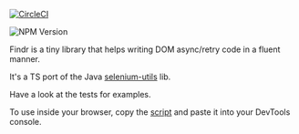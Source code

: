 [![CircleCI](https://circleci.com/gh/pojosontheweb/selenium-utils/tree/develop.svg?style=svg)](https://circleci.com/gh/pojosontheweb/selenium-utils/tree/develop)

![NPM Version](https://img.shields.io/npm/v/findrjs)

Findr is a tiny library that helps writing DOM async/retry code in a fluent manner.

It's a TS port of the Java [selenium-utils](https://github.com/pojosontheweb/selenium-utils) lib.

Have a look at the tests for examples. 

To use inside your browser, copy the [script](https://vankeisb.github.io/findrjs/findr.js)
and paste it into your DevTools console.